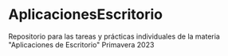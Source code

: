 # AplicacionesEscritorio
Repositorio para las tareas y prácticas individuales de la materia "Aplicaciones de Escritorio" Primavera 2023
